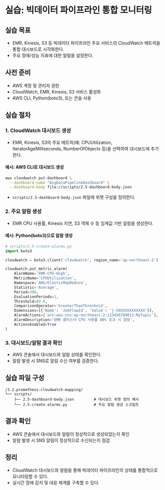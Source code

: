 # 실습: 빅데이터 파이프라인 통합 모니터링

## 실습 목표
- EMR, Kinesis, S3 등 빅데이터 파이프라인 주요 서비스의 CloudWatch 메트릭을 통합 대시보드로 시각화한다.
- 주요 장애/성능 지표에 대한 알람을 설정한다.

## 사전 준비
- AWS 계정 및 관리자 권한
- CloudWatch, EMR, Kinesis, S3 서비스 활성화
- AWS CLI, Python(boto3), 또는 콘솔 사용

## 실습 절차

### 1. CloudWatch 대시보드 생성
- EMR, Kinesis, S3의 주요 메트릭(예: CPUUtilization, IteratorAgeMilliseconds, NumberOfObjects 등)을 선택하여 대시보드에 추가한다.

#### 예시: AWS CLI로 대시보드 생성
```sh
aws cloudwatch put-dashboard \
  --dashboard-name "BigDataPipelineDashboard" \
  --dashboard-body file://scripts/2.5-dashboard-body.json
```
- `scripts/2.5-dashboard-body.json` 파일에 위젯 구성을 정의한다.

### 2. 주요 알람 생성
- EMR CPU 사용률, Kinesis 지연, S3 객체 수 등 임계값 기반 알람을 생성한다.

#### 예시: Python(boto3)으로 알람 생성
```python
# scripts/2.5-create-alarms.py
import boto3

cloudwatch = boto3.client('cloudwatch', region_name='ap-northeast-2')

cloudwatch.put_metric_alarm(
    AlarmName='EMR-CPU-High',
    MetricName='CPUUtilization',
    Namespace='AWS/ElasticMapReduce',
    Statistic='Average',
    Period=300,
    EvaluationPeriods=1,
    Threshold=80.0,
    ComparisonOperator='GreaterThanThreshold',
    Dimensions=[{'Name': 'JobFlowId', 'Value': 'j-XXXXXXXXXXXXX'}],
    AlarmActions=['arn:aws:sns:ap-northeast-2:123456789012:MyTopic'],
    AlarmDescription='EMR 클러스터 CPU 사용률 80% 초과 시 알람',
    ActionsEnabled=True
)
```

### 3. 대시보드/알람 결과 확인
- AWS 콘솔에서 대시보드와 알람 상태를 확인한다.
- 알람 발생 시 SNS로 알림 수신 여부를 검증한다.

## 실습 파일 구성
```
/3.2.prometheus-cloudwatch-mapping/
└── scripts/
    ├── 2.5-dashboard-body.json         # 대시보드 위젯 정의 예시
    └── 2.5-create-alarms.py            # 주요 알람 생성 스크립트
```

## 결과 확인
- AWS 콘솔에서 대시보드와 알람이 정상적으로 생성되었는지 확인
- 알람 발생 시 SNS 알림이 정상적으로 수신되는지 점검

## 정리
- CloudWatch 대시보드와 알람을 통해 빅데이터 파이프라인의 상태를 통합적으로 모니터링할 수 있다.
- 실시간 장애 감지 및 대응 체계를 구축할 수 있다.
